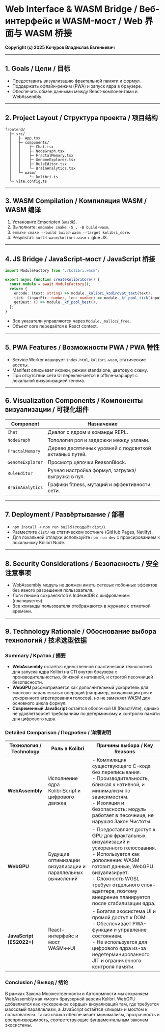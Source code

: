 # Web Interface & WASM Bridge / Веб-интерфейс и WASM-мост / Web 界面与 WASM 桥接

**Copyright (c) 2025 Кочуров Владислав Евгеньевич**

---

## 1. Goals / Цели / 目标

- Предоставить визуализацию фрактальной памяти и формул.
- Поддержать офлайн-режим (PWA) и запуск ядра в браузере.
- Обеспечить обмен данными между React-компонентами и WebAssembly.

---

## 2. Project Layout / Структура проекта / 项目结构

```
frontend/
  ├─ src/
  │   ├─ App.tsx
  │   ├─ components/
  │   │    ├─ Chat.tsx
  │   │    ├─ NodeGraph.tsx
  │   │    ├─ FractalMemory.tsx
  │   │    ├─ GenomeExplorer.tsx
  │   │    ├─ RuleEditor.tsx
  │   │    └─ BrainAnalytics.tsx
  │   └─ wasm/
  │        └─ kolibri.ts
  └─ vite.config.ts
```

---

## 3. WASM Compilation / Компиляция WASM / WASM 编译

1. Установите Emscripten (`emsdk`).
2. Выполните: `emcmake cmake -S . -B build-wasm`.
3. `emmake cmake --build build-wasm --target kolibri_core`.
4. Результат: `build-wasm/kolibri.wasm` + glue JS.

---

## 4. JS Bridge / JavaScript-мост / JavaScript 桥接

```ts
import ModuleFactory from "./kolibri.wasm";

export async function createKolibriCore() {
  const module = await ModuleFactory();
  return {
    encode: (text: string) => module._kolibri_kodirovat_text(text),
    tick: (inputPtr: number, len: number) => module._kf_pool_tick(inputPtr, len),
    getBest: () => module._kf_pool_best(),
  };
}
```

- Все указатели управляются через `Module._malloc`/`_free`.
- Объект core передаётся в React context.

---

## 5. PWA Features / Возможности PWA / PWA 特性

- Service Worker кэширует `index.html`, `kolibri.wasm`, статические ассеты.
- Manifest описывает иконки, режим standalone, цветовую схему.
- При отсутствии сети UI переключается в offline-маршрут с локальной визуализацией генома.

---

## 6. Visualization Components / Компоненты визуализации / 可视化组件

| Component | Назначение |
|-----------|-----------|
| `Chat` | Диалог с ядром и команды REPL. |
| `NodeGraph` | Топология роя и задержки между узлами. |
| `FractalMemory` | Дерево десятичных уровней с подсветкой активных путей. |
| `GenomeExplorer` | Просмотр цепочки ReasonBlock. |
| `RuleEditor` | Ручная настройка формул, загрузка/выгрузка в пул. |
| `BrainAnalytics` | Графики fitness, мутаций и эффективности сети. |

---

## 7. Deployment / Развёртывание / 部署

- `npm install` → `npm run build` (создаёт `dist/`).
- Разместите `dist/` на статическом хостинге (GitHub Pages, Netlify).
- Для локальной отладки используйте `npm run dev` с проксированием к локальному Kolibri Node.

---

## 8. Security Considerations / Безопасность / 安全注意事项

- WebAssembly модуль не должен иметь сетевых побочных эффектов без явного разрешения пользователя.
- Логи генома сохраняются в IndexedDB с шифрованием (планируется).
- Все команды пользователя отображаются в журнале с отметкой времени.

---

## 9. Technology Rationale / Обоснование выбора технологий / 技术选型依据

### Summary / Кратко / 摘要

- **WebAssembly** остаётся единственной практической технологией для запуска ядра Kolibri на C11 внутри браузера с производительностью, близкой к нативной, и строгой песочницей безопасности.
- **WebGPU** рассматривается как дополнительный ускоритель для массово-параллельных операций (например, визуализации роя и ускоренного агрегирования голосов), но не заменяет WASM для основного цикла формул.
- **Современный JavaScript** остаётся оболочкой UI (React/Vite), однако не удовлетворяет требованиям по детерминизму и контролю памяти для цифрового ядра.

### Detailed Comparison / Подробно / 详细说明

| Технология / Technology | Роль в Kolibri | Причины выбора / Key Reasons |
|-------------------------|----------------|-------------------------------|
| **WebAssembly** | Исполнение ядра KolibriScript и цифрового движка | - Компиляция существующего C-кода без переписывания.<br>- Производительность, близкая к нативной, и минимализм по зависимостям.<br>- Изоляция и безопасность: модуль работает в песочнице, не нарушая Закон Чистоты. |
| **WebGPU** | Будущие оптимизации визуализации и параллельных вычислений | - Предоставляет доступ к GPU для фрактальных визуализаций и ускоренного голосования.<br>- Используется как дополнение: WASM готовит данные, WebGPU визуализирует.<br>- Сложность WGSL требует отдельного слоя-адаптера, поэтому внедрение планируется после стабилизации ядра. |
| **JavaScript (ES2022+)** | React-интерфейс и мост WASM↔UI | - Богатая экосистема UI и прямой доступ к DOM.<br>- Обеспечивает PWA-функции и управление состоянием.<br>- Не используется для цифрового ядра из-за недетерминированного JIT и ограниченного контроля памяти. |

### Conclusion / Вывод / 结论

В рамках Закона Множественности и Автономности мы сохраняем WebAssembly как «мозг» браузерной версии Kolibri. WebGPU добавляется как «ускоренное сердце» визуализаций там, где требуется массовый параллелизм, а JavaScript остаётся «лицом» и мостом к пользователю. Такая связка обеспечивает минимализм, прозрачность и воспроизводимость, соответствующие фундаментальным законам экосистемы.

